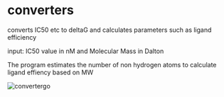 # converters
converts IC50 etc to deltaG and calculates parameters such as  ligand efficiency

input: IC50 value in nM and Molecular Mass in Dalton

The program estimates the number of non hydrogen atoms to calculate ligand effiency based on MW

![convertergo](https://github.com/user-attachments/assets/a0b344ee-42c5-454d-bcde-bbf4d578731c)
